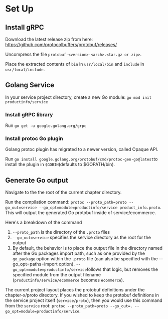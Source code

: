 # Set Up

## Install gRPC

Download the latest release zip from here: https://github.com/protocolbuffers/protobuf/releases/

Uncompress the file `protobuf-<version>-<arch>.<tar.gz or zip>`.

Place the extracted contents of `bin` in `usr/local/bin` and `include` in `usr/local/include`.

## Golang Service

In your service project directory, create a new Go module: `go mod init productinfo/service`

### Install gRPC library

Run `go get -u google.golang.org/grpc`

### Install protoc Go plugin

Golang protoc plugin has migrated to a newer version, called Opaque API. 

Run `go install google.golang.org/protobuf/cmd/protoc-gen-go@latest`to install the plugin in `$GOBIN`(defaults to $GOPATH/bin).

## Generate Go output

Navigate to the the root of the current chapter directory.

Run the compilation command: `protoc --proto_path=proto --go_out=service --go_opt=module=productinfo/service product_info.proto`. This will output the generated Go protobuf inside of service/ecommerce.

Here's a breakdown of the command
1. `--proto_path` is the directory of the `.proto` files
2. `--go_out=service` specifies the service directory as the root for the output
3. By default, the behavior is to place the output file in the directory named after the Go packages import path, such as one provided by the `go_package` option within the `.proto` file (can also be specified with the --go_opt=paths=import option). `--go_opt=module=productinfo/service`follows that logic, but removes the specified module from the output filename (`productinfo/service/ecommerce` becomes `ecommerce`).

The current project layout places the protobuf definitions under the chapter-x/proto directory. If you wished to keep the protobuf definitions in the service project itself (`service/proto`), then you would use this command from the `service` root: `protoc --proto_path=proto --go_out=. --go_opt=module=productinfo/service`.
